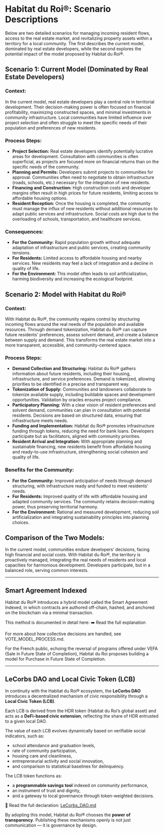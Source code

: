 # Habitat du Roi®: Scenario Descriptions

Below are two detailed scenarios for managing incoming resident flows, access to the real estate market, and revitalizing property assets within a territory for a local community. The first describes the current model, dominated by real estate developers, while the second explores the potential impact of the model proposed by Habitat du Roi®.

## Scenario 1: Current Model (Dominated by Real Estate Developers)

### Context:
In the current model, real estate developers play a central role in territorial development. Their decision-making power is often focused on financial profitability, maximizing constructed spaces, and minimal investments in community infrastructure. Local communities have limited influence over project selection and often struggle to meet the specific needs of their population and preferences of new residents.

### Process Steps:

- **Project Selection:** Real estate developers identify potentially lucrative areas for development. Consultation with communities is often superficial, as projects are focused more on financial returns than on the specific needs of the community.
- **Planning and Permits:** Developers submit projects to communities for approval. Communities often need to negotiate to obtain infrastructure (roads, schools, etc.) necessary for the integration of new residents.
- **Financing and Construction:** High construction costs and developer margins often result in high prices for future residents, limiting access to affordable housing options.
- **Resident Reception:** Once the housing is completed, the community must manage the influx of new residents without additional resources to adapt public services and infrastructure. Social costs are high due to the overloading of schools, transportation, and healthcare services.

### Consequences:

- **For the Community:** Rapid population growth without adequate adaptation of infrastructure and public services, creating community tensions.
- **For Residents:** Limited access to affordable housing and nearby services. New residents may feel a lack of integration and a decline in quality of life.
- **For the Environment:** This model often leads to soil artificialization, harming biodiversity and increasing the ecological footprint.

## Scenario 2: Model with Habitat du Roi®

### Context:
With Habitat du Roi®, the community regains control by structuring incoming flows around the real needs of the population and available resources. Through demand tokenization, Habitat du Roi® can capture future residents' preferences, assess solvent demand, and create a balance between supply and demand. This transforms the real estate market into a more transparent, accessible, and community-centered space.

### Process Steps:

- **Demand Collection and Structuring:** Habitat du Roi® gathers information about future residents, including their housing, infrastructure, and service preferences. Demand is tokenized, allowing priorities to be identified in a precise and transparent way.
- **Tokenization of Supply:** Communities and landowners collaborate to tokenize available supply, including buildable spaces and development opportunities. Validation by oracles ensures project compliance.
- **Participatory Planning:** With a clear vision of resident preferences and solvent demand, communities can plan in consultation with potential residents. Decisions are based on structured data, ensuring that infrastructure meets needs.
- **Funding and Implementation:** Habitat du Roi® promotes infrastructure funding through tokens, reducing the need for bank loans. Developers participate but as facilitators, aligned with community priorities.
- **Resident Arrival and Integration:** With appropriate planning and sustainable financing, new residents benefit from affordable housing and ready-to-use infrastructure, strengthening social cohesion and quality of life.

### Benefits for the Community:

- **For the Community:** Improved anticipation of needs through demand structuring, with infrastructure ready and funded to meet residents' needs.
- **For Residents:** Improved quality of life with affordable housing and adapted community services. The community retains decision-making power, thus preserving territorial harmony.
- **For the Environment:** Rational and measured development, reducing soil artificialization and integrating sustainability principles into planning choices.

## Comparison of the Two Models:

In the current model, communities endure developers’ decisions, facing high financial and social costs. With Habitat du Roi®, the territory is proactively managed, integrating the real needs of residents and local capacities for harmonious development. Developers participate, but in a balanced role, serving common interests.

---

## Smart Agreement Indexed

Habitat du Roi® introduces a hybrid model called the Smart Agreement Indexed, in which contracts are authored off-chain, hashed, and anchored on the blockchain via a minimal transaction.

This method is documented in detail here:
➡️ Read the full explanation

For more about how collective decisions are handled, see VOTE_MODEL_PROCESS.md.

For the French public, echoing the reversal of programs offered under VEFA (Sale in Future State of Completion), Habitat du Roi proposes building a model for Purchase in Future State of Completion.

---

## LeCorbs DAO and Local Civic Token (LCB)

In continuity with the Habitat du Roi® ecosystem, the **LeCorbs DAO** introduces a decentralized mechanism of civic responsibility through a **Local Civic Token (LCB)**.

Each LCB is derived from the HDR token (Habitat du Roi’s global asset) and acts as a **DeFi-based civic extension**, reflecting the share of HDR entrusted to a given local DAO.

The value of each LCB evolves dynamically based on verifiable social indicators, such as:
- school attendance and graduation levels,
- rate of community participation,
- housing care and cleanliness,
- entrepreneurial activity and social innovation,
- and comparison to statistical baselines for delinquency.

The LCB token functions as:
- a **programmable savings tool** indexed on community performance,
- an instrument of trust and dignity,
- and a gateway to local governance through token-weighted decisions.

📎 Read the full declaration: [LeCorbs_DAO.md](./LeCORB_DAO.md)

By adopting this model, Habitat du Roi® chooses the **power of transparency**. Publishing these mechanisms openly is not just communication — it is governance by design.
